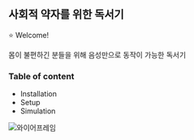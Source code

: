 ## 사회적 약자를 위한 독서기

:star: Welcome!

몸이 불편하긴 분들을 위해 음성만으로 동작이 가능한 독서기



### Table of content

- Installation
- Setup
- Simulation

![와이어프레임](C:\Users\multicampus\Desktop\공통프로젝트\s03p12d204\image\와이어프레임.jpg)